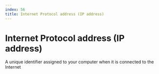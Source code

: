 ```yaml
---
index: 56
title: Internet Protocol address (IP address)
---
```

# Internet Protocol address (IP address)

A unique identifier assigned to your computer when it is connected to the Internet